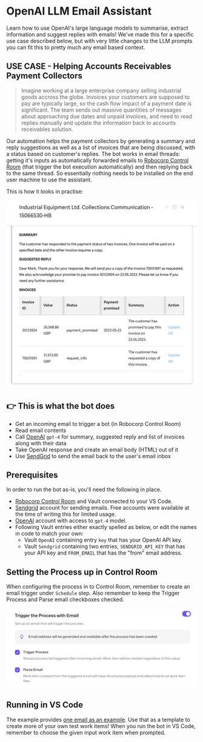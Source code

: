 # OpenAI LLM Email Assistant

Learn how to use OpenAI's large language models to summarise, extract information and suggest replies with emails! We've made this for a specific use case described below, but with very little changes to the LLM prompts you can fit this to pretty much any email based context.

## USE CASE - Helping Accounts Receivables Payment Collectors

> Imagine working at a large enterprise company selling industrial goods accross the globe. Invoices your customers are supposed to pay are typically large, so the cash flow impact of a payment date is significant. The team sends out massive quantities of messages about approaching due dates and unpaid invoices, and need to read replies manually and update the information back to accounts receivables solution. 

Our automation helps the payment collectors by generating a summary and reply suggestions as well as a list of invoices that are being discussed, with a status based on customer's replies. The bot works in email threads: getting it's inputs as automatically forwarded emails to [Robocorp Control Room](https://cloud.robocorp.com/) (that trigger the bot execution automatically) and then replying back to the same thread. So essentially nothing needs to be installed on the end user machine to use the assistant.

This is how it looks in practise:

![Example reply email from the bot](/img/email-example.png)

## 👉 This is what the bot does

- Get an incoming email to trigger a bot (in Robocorp Control Room)
- Read email contents
- Call [OpenAI](https://openai.com/) `gpt-4` for summary, suggested reply and list of invoices along with their data
- Take OpenAI response and create an email body (HTML) out of it
- Use [SendGrid](https://sendgrid.com/) to send the email back to the user's email inbox

## Prerequisites

In order to run the bot as-is, you'll need the following in place.

- [Robocorp Control Room](https://cloud.robocorp.com/) and Vault connected to your VS Code.
- [Sendgrid](https://app.sendgrid.com/) account for sending emails. Free accounts were available at the time of writing this for limited usage.
- [OpenAI](https://platform.openai.com/) account with access to `gpt-4` model.
- Following Vault entries either exactly spelled as below, or edit the names in code to match your own:
    - Vault `OpenAI` containing entry `key` that has your OpenAI API key.
    - Vault `Sendgrid` containing two entries, `SENDGRID_API_KEY` that has your API key and `FROM_EMAIL` that has the "from" email address.

## Setting the Process up in Control Room

When configuring the process in to Control Room, remember to create an email trigger under `Schedule` step. Also remember to keep the Trigger Process and Parse email checkboxes checked.

![Process Email Trigger screenshot](/img/email-trigger.png)

## Running in VS Code

The example provides [one email as an example](/devdata/work-items-in/test-email/work-items.json). Use that as a template to create more of your own test work items! When you run the bot in VS Code, remember to choose the given input work item when prompted.

